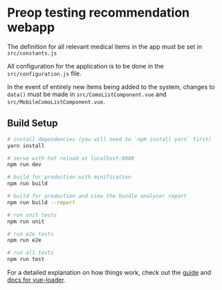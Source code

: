 # Preop testing recommendation webapp
The definition for all relevant medical items in the app must be set in `src/constants.js`

All configuration for the application is to be done in the `src/configuration.js` file.

In the event of entirely new items being added to the system, changes to `data()` must be made
in `src/ComoListComponent.vue` and `src/MobileComoListComponent.vue`.


## Build Setup

``` bash
# install dependencies (you will need to `npm install yarn` first)
yarn install

# serve with hot reload at localhost:8080
npm run dev

# build for production with minification
npm run build

# build for production and view the bundle analyzer report
npm run build --report

# run unit tests
npm run unit

# run e2e tests
npm run e2e

# run all tests
npm run test
```

For a detailed explanation on how things work, check out the [guide](http://vuejs-templates.github.io/webpack/) and [docs for vue-loader](http://vuejs.github.io/vue-loader).
